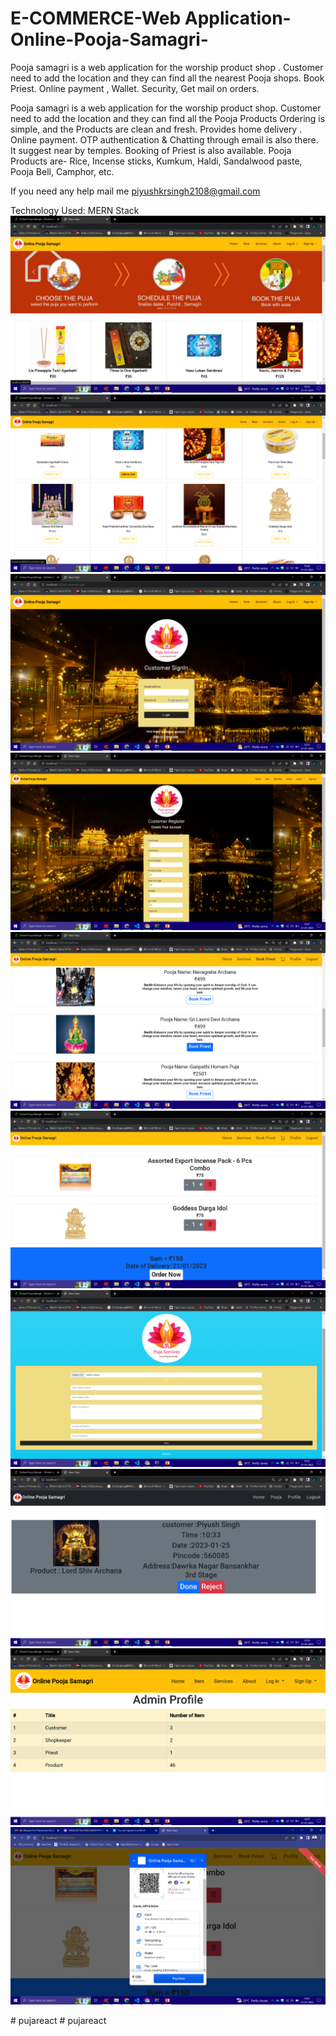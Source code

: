 # E-COMMERCE-Web Application-Online-Pooja-Samagri-
Pooja samagri is a web application for the worship product shop . Customer need to add the location and they can find all the nearest Pooja shops. Book Priest. 
Online payment , Wallet. Security, Get mail on orders. 

Pooja samagri is a web application for the worship product shop.
Customer need to add the location and they can  find all the Pooja   	Products Ordering is simple, and the Products are clean and fresh.
Provides home delivery .
Online payment.
OTP authentication & Chatting  through email is also there.
It suggest near by temples.
Booking of Priest is also available. 
Pooja Products are- Rice, Incense sticks, Kumkum, Haldi, Sandalwood paste, Pooja Bell, Camphor, etc.

If you need any help mail me piyushkrsingh2108@gmail.com

Technology Used: MERN Stack
<img src= "https://github.com/Piyushsingh8055/E-COMMERCE-WEBSITE-Online-Pooja-Samagri-/blob/main/Screenshot%20(147).png">
<img src= "https://github.com/Piyushsingh8055/E-COMMERCE-WEBSITE-Online-Pooja-Samagri-/blob/main/Screenshot%20(148).png">
<img src= "https://github.com/Piyushsingh8055/E-COMMERCE-WEBSITE-Online-Pooja-Samagri-/blob/main/Screenshot%20(149).png">
<img src= "https://github.com/Piyushsingh8055/E-COMMERCE-WEBSITE-Online-Pooja-Samagri-/blob/main/Screenshot%20(150).png">
<img src= "https://github.com/Piyushsingh8055/E-COMMERCE-WEBSITE-Online-Pooja-Samagri-/blob/main/Screenshot%20(151).png">
<img src= "https://github.com/Piyushsingh8055/E-COMMERCE-WEBSITE-Online-Pooja-Samagri-/blob/main/Screenshot%20(152).png">
<img src= "https://github.com/Piyushsingh8055/E-COMMERCE-WEBSITE-Online-Pooja-Samagri-/blob/main/Screenshot%20(153).png">
<img src= "https://github.com/Piyushsingh8055/E-COMMERCE-WEBSITE-Online-Pooja-Samagri-/blob/main/Screenshot%20(154).png">
<img src= "https://github.com/Piyushsingh8055/E-COMMERCE-WEBSITE-Online-Pooja-Samagri-/blob/main/Screenshot%20(155).png">
<img src= "https://github.com/Piyushsingh8055/E-COMMERCE-WEBSITE-Online-Pooja-Samagri-/blob/main/Screenshot%20(156).png">

#   p u j a r e a c t 
 
 #   p u j a r e a c t 
 
 